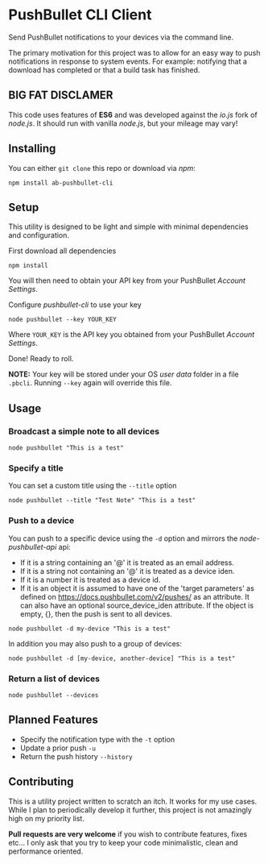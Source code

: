# PushBullet CLI Client

Send PushBullet notifications to your devices via the command line.

The primary motivation for this project was to allow for an easy way to push notifications in response to system events.
For example: notifying that a download has completed or that a build task has finished.

## BIG FAT DISCLAMER

This code uses features of **ES6** and was developed against the _io.js_ fork of _node.js_.
It should run with vanilla _node.js_, but your mileage may vary!

## Installing

You can either `git clone` this repo or download via _npm_:

```
npm install ab-pushbullet-cli
```

## Setup

This utility is designed to be light and simple with minimal dependencies and configuration.

First download all dependencies

```
npm install
```

You will then need to obtain your API key from your PushBullet _Account Settings_.

Configure _pushbullet-cli_ to use your key

```
node pushbullet --key YOUR_KEY
```

Where `YOUR_KEY` is the API key you obtained from your PushBullet _Account Settings_.

Done! Ready to roll.

**NOTE:** Your key will be stored under your OS _user data_ folder in a file `.pbcli`. Running `--key` again will override this file.

## Usage

### Broadcast a simple note to all devices

```
node pushbullet "This is a test"
```

### Specify a title

You can set a custom title using the `--title` option

```
node pushbullet --title "Test Note" "This is a test"
```

### Push to a device

You can push to a specific device using the `-d` option and mirrors the _node-pushbullet-api_ api:

* If it is a string containing an '@' it is treated as an email address.
* If it is a string not containing an '@' it is treated as a device iden.
* If it is a number it is treated as a device id.
* If it is an object it is assumed to have one of the 'target parameters' as defined on https://docs.pushbullet.com/v2/pushes/ as an attribute. It can also have an optional source_device_iden attribute. If the object is empty, {}, then the push is sent to all devices.

```
node pushbullet -d my-device "This is a test"
```

In addition you may also push to a group of devices:

```
node pushbullet -d [my-device, another-device] "This is a test"
```

### Return a list of devices

```
node pushbullet --devices
```

## Planned Features

* Specify the notification type with the `-t` option
* Update a prior push `-u`
* Return the push history `--history`

## Contributing

This is a utility project written to scratch an itch. It works for my use cases. While I plan to periodically develop it further, this project is not amazingly high on my priority list.

**Pull requests are very welcome** if you wish to contribute features, fixes etc... I only ask that you try to keep your code minimalistic, clean and performance oriented.